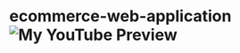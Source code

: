 # ecommerce-web-application![My YouTube Preview](https://github.com/Manoj007h/ecommerce-web-application/assets/130761075/2308f8c8-fbce-402a-8373-ae48b3d31e99)
